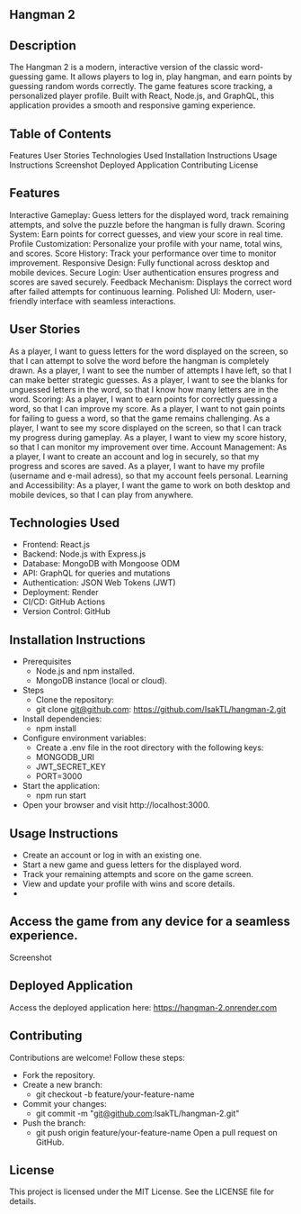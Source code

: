 ## Hangman 2

## Description
The Hangman 2 is a modern, interactive version of the classic word-guessing game. It allows players to log in, play hangman, and earn points by guessing random words correctly. The game features score tracking, a personalized player profile. Built with React, Node.js, and GraphQL, this application provides a smooth and responsive gaming experience.

## Table of Contents
Features
User Stories
Technologies Used
Installation Instructions
Usage Instructions
Screenshot
Deployed Application
Contributing
License

## Features
Interactive Gameplay: Guess letters for the displayed word, track remaining attempts, and solve the puzzle before the hangman is fully drawn.
Scoring System: Earn points for correct guesses, and view your score in real time.
Profile Customization: Personalize your profile with your name, total wins, and scores.
Score History: Track your performance over time to monitor improvement.
Responsive Design: Fully functional across desktop and mobile devices.
Secure Login: User authentication ensures progress and scores are saved securely.
Feedback Mechanism: Displays the correct word after failed attempts for continuous learning.
Polished UI: Modern, user-friendly interface with seamless interactions.

## User Stories
As a player, I want to guess letters for the word displayed on the screen, so that I can attempt to solve the word before the hangman is completely drawn.
As a player, I want to see the number of attempts I have left, so that I can make better strategic guesses.
As a player, I want to see the blanks for unguessed letters in the word, so that I know how many letters are in the word.
Scoring:
As a player, I want to earn points for correctly guessing a word, so that I can improve my score.
As a player, I want to not gain points for failing to guess a word, so that the game remains challenging.
As a player, I want to see my score displayed on the screen, so that I can track my progress during gameplay.
As a player, I want to view my score history, so that I can monitor my improvement over time.
Account Management:
As a player, I want to create an account and log in securely, so that my progress and scores are saved.
As a player, I want to have my profile (username and e-mail adress), so that my account feels personal.
Learning and Accessibility:
As a player, I want the game to work on both desktop and mobile devices, so that I can play from anywhere.

## Technologies Used
- Frontend: React.js
- Backend: Node.js with Express.js
- Database: MongoDB with Mongoose ODM
- API: GraphQL for queries and mutations
- Authentication: JSON Web Tokens (JWT)
- Deployment: Render
- CI/CD: GitHub Actions
- Version Control: GitHub

## Installation Instructions
- Prerequisites
    - Node.js and npm installed.
    - MongoDB instance (local or cloud).
- Steps
    - Clone the repository:
    - git clone git@github.com: https://github.com/IsakTL/hangman-2.git
- Install dependencies:
    - npm install
- Configure environment variables:
    - Create a .env file in the root directory with the following keys:
    - MONGODB_URI
    - JWT_SECRET_KEY
    - PORT=3000
- Start the application:
    - npm run start
- Open your browser and visit http://localhost:3000.

## Usage Instructions
- Create an account or log in with an existing one.
- Start a new game and guess letters for the displayed word.
- Track your remaining attempts and score on the game screen.
- View and update your profile with wins and score details.
- 
## Access the game from any device for a seamless experience.
Screenshot

## Deployed Application
Access the deployed application here: https://hangman-2.onrender.com

## Contributing
Contributions are welcome! Follow these steps:
- Fork the repository.
- Create a new branch:
    - git checkout -b feature/your-feature-name
- Commit your changes:
    - git commit -m "git@github.com:IsakTL/hangman-2.git"
- Push the branch:
    - git push origin feature/your-feature-name
Open a pull request on GitHub.

## License
This project is licensed under the MIT License. See the LICENSE file for details.

